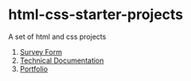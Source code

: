 # html-css-starter-projects
 A set of html and css projects

 1) [Survey Form](https://harshita-vyass.github.io/html-css-starter-projects/survey-form/index.html)
 2) [Technical Documentation](https://harshita-vyass.github.io/html-css-starter-projects/technical-documentation/index.html)
  2) [Portfolio](https://harshita-vyass.github.io/html-css-starter-projects/portfolio/index.html)
